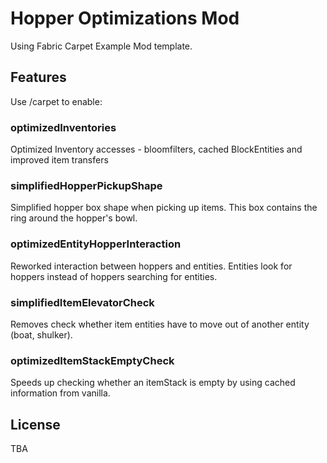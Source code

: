 # Hopper Optimizations Mod
Using Fabric Carpet Example Mod template.
## Features
Use /carpet to enable:
### optimizedInventories
Optimized Inventory accesses - bloomfilters, cached BlockEntities and improved item transfers 
### simplifiedHopperPickupShape
Simplified hopper box shape when picking up items. This box contains the ring around the hopper's bowl.
### optimizedEntityHopperInteraction
Reworked interaction between hoppers and entities. Entities look for hoppers instead of hoppers searching for entities.
### simplifiedItemElevatorCheck
Removes check whether item entities have to move out of another entity (boat, shulker).
### optimizedItemStackEmptyCheck
Speeds up checking whether an itemStack is empty by using cached information from vanilla.

## License

TBA
